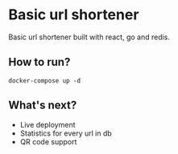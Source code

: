 # Basic url shortener
Basic url shortener built with react, go and redis.
## How to run?
`docker-compose up -d`

## What's next?
- Live deployment
- Statistics for every url in db
- QR code support
